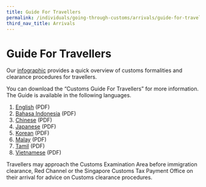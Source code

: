 ```yaml
---
title: Guide For Travellers
permalink: /individuals/going-through-customs/arrivals/guide-for-travellers/
third_nav_title: Arrivals
---
```

# Guide For Travellers 

Our [infographic](/files/individuals/Simple_Infographic_v2.pdf) provides a quick overview of customs formalities and clearance procedures for travellers.

You can download the “Customs Guide For Travellers” for more information. The Guide is available in the following languages.

1)	[English](/files/individuals/Guide-To-Travellers-English-2022.pdf) (PDF)<br>
2)	[Bahasa Indonesia](/files/individuals/Guide-To-Travellers-Bahasa-Indonesia-2022.pdf) (PDF)<br>
3)	[Chinese](/files/individuals/Guide-To-Travellers-Chinese-2022.pdf) (PDF)<br>
4)	[Japanese](/files/individuals/Guide-To-Travellers-Japanese-2022.pdf) (PDF)<br>
5)	[Korean](/files/individuals/Guide-To-Travellers-Korean-2022.pdf) (PDF)<br>
6)	[Malay](/files/individuals/Guide-To-Travellers-Malay-2022.pdf) (PDF)<br>
7)	[Tamil](/files/individuals/Guide-To-Travellers-Tamil-2022.pdf) (PDF)<br>
8)	[Vietnamese](/files/individuals/Guide-To-Travellers-Vietnamese-2022.pdf) (PDF)<br>

Travellers may approach the Customs Examination Area before immigration clearance, Red Channel or the Singapore Customs Tax Payment Office on their arrival for advice on Customs clearance procedures.